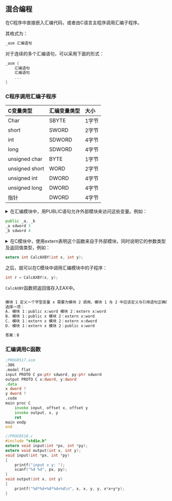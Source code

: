 ## 混合编程

在C程序中直接嵌入汇编代码，或者由C语言主程序调用汇编子程序。

其格式为：

```c
_asm 汇编语句
```

对于连续的多个汇编语句，可以采用下面的形式：

```c
_asm {
    汇编语句
    汇编语句
    ...
}
```

### C程序调用汇编子程序


| C变量类型      | 汇编变量类型 | 大小   |
| :------------- | :----------- | :----- |
| Char           | SBYTE        | 1字节  |
| short          | SWORD        | 2字节  |
| int            | SDWORD       | 4字节  |
| long           | SDWORD       | 4字节  |
| unsigned char  | BYTE         | 1字节  |
| unsigned short | WORD         | 2字节  |
| unsigned int   | DWORD        | 4字节  |
| unsigned long  | DWORD        | 4字节  |
| 指针           | DWORD        | 4字节  |

<details>
<summary>在汇编模块中，用PUBLIC语句允许外部模块来访问这些变量。例如：

```asm
public _a, _b
_a sdword 3
_b sdword 4
```

</summary>

```c
extern int a, b;
```

</details>

<details>
<summary>在C模块中，使用extern表明这个函数来自于外部模块，同时说明它的参数类型及返回值类型，例如：

```c
extern int CalcAXBY(int x, int y);
```

之后，就可以在C模块中调用汇编模块中的子程序：

```c
int r = CalcAXBY(x, y);
```

`CalcAXBY`函数把返回值存入EAX中。

</summary>

```c
// prog0515.c
#include "stdio.h"
extern int a, b;
extern int CalcAXBY(int x, int y);
extern int z;
int z;
int x=10, y=20;
int main()
{
    int r=CalcAXBY(x, y);
    printf("%d*%d+%d*%d=%d, r=%d\n", a, x, b, y, z, r);
    return 0;
}
```

```asm
;PROG0516.asm
public _a, _b           ;允许a,b被C模块所使用
extrn _z:sdword         ;_z在C模块中
.data _a sdword 3 _b sdword 4
.code
CalcAXBY proc C x:sdword, y:sdword
    push esi push edi       ;必须保存在堆栈中
    mov eax, x              ;x在堆栈中
    mul _a                  ;a*x → EAX
    mov esi, eax            ;a*x → ESI
    mov eax, y              ;y在堆栈中
    mul _b                  ;b*y → EAX
    mov edi, eax            ;a*x+b*y → ECX
    add esi, edi            ;a*x+b*y → ECX
    mov _z, esi             ;a*x+b*y → _z
    mov eax, 0              ;函数返回值设为0
    pop edi                 ;恢复EDI
    pop esi                 ;恢复ESI
    ret
CalcAXBY endp
```

```shell
cl /c prog0515.c
ml /c /coff prog0516.asm
link prog0515.obj prog0516.obj /out:prog0516.exe /subsystem:console
```

</details>

```markdown
模块 1 定义一个字型变量 x 需要为模块 2 调用，模块 1 与 2 中应该定义与引用语句正确的是（ ）。
选择一项：
A. 模块 1：public x:word 模块 2：extern x:word
B. 模块 1：public x 模块 2：extern x:word
C. 模块 1：extern x 模块 2：extern x:dword
D. 模块 1：extern x 模块 2：public x:word

答案：B
```

### 汇编调用C函数

```asm
;PROG0517.asm
.386
.model flat
input PROTO C px:ptr sdword, py:ptr sdword
output PROTO C x:dword, y:dword
.data
x dword ?
y dword ?
.code
main proc C
    invoke input, offset x, offset y
    invoke output, x, y
    ret
main endp
end
```

```c
//PROG0518.c
#include "stdio.h"
extern void input(int *px, int *py);
extern void output(int x, int y);
void input(int *px, int *py)
{
    printf("input x y: ");
    scanf("%d %d", px, py);
}
void output(int x, int y)
{
    printf("%d*%d+%d*%d=%d\n", x, x, y, y, x*x+y*y);
}
```